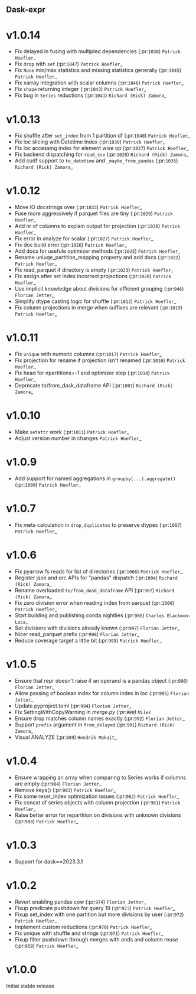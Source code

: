 ## Dask-expr

# v1.0.14

- Fix delayed in fusing with multipled dependencies (:pr:`1038`) `Patrick Hoefler`_
- Fix ``drop`` with ``set`` (:pr:`1047`) `Patrick Hoefler`_
- Fix ``None`` min/max statistics and missing statistics generally (:pr:`1045`) `Patrick Hoefler`_
- Fix xarray integration with scalar columns (:pr:`1046`) `Patrick Hoefler`_
- Fix ``shape`` returning integer (:pr:`1043`) `Patrick Hoefler`_
- Fix bug in ``Series`` reductions (:pr:`1041`) `Richard (Rick) Zamora`_

# v1.0.13

- Fix shuffle after ``set_index`` from 1 partition df (:pr:`1040`) `Patrick Hoefler`_
- Fix loc slicing with Datetime Index (:pr:`1039`) `Patrick Hoefler`_
- Fix loc accessing index for element wise op (:pr:`1037`) `Patrick Hoefler`_
- Fix backend dispatching for ``read_csv`` (:pr:`1028`) `Richard (Rick) Zamora`_
- Add cudf support to ``to_datetime`` and ``_maybe_from_pandas`` (:pr:`1035`) `Richard (Rick) Zamora`_

# v1.0.12

- Move IO docstrings over (:pr:`1033`) `Patrick Hoefler`_
- Fuse more aggressively if parquet files are tiny (:pr:`1029`) `Patrick Hoefler`_
- Add nr of columns to explain output for projection (:pr:`1030`) `Patrick Hoefler`_
- Fix error in analyze for scalar (:pr:`1027`) `Patrick Hoefler`_
- Fix doc build error (:pr:`1026`) `Patrick Hoefler`_
- Add docs for usefule optimizer methods (:pr:`1025`) `Patrick Hoefler`_
- Rename uniuqe_partition_mapping property and add docs (:pr:`1022`) `Patrick Hoefler`_
- Fix read_parquet if directory is empty (:pr:`1023`) `Patrick Hoefler`_
- Fix assign after set index incorrect projections (:pr:`1020`) `Patrick Hoefler`_
- Use implicit knowledge about divisions for efficient grouping (:pr:`946`) `Florian Jetter`_
- Simplify dtype casting logic for shuffle (:pr:`1012`) `Patrick Hoefler`_
- Fix column projections in merge when suffixes are relevant (:pr:`1019`) `Patrick Hoefler`_

# v1.0.11

- Fix `unique` with numeric columns (:pr:`1017`) `Patrick Hoefler`_
- Fix projection for rename if projection isn't renamed (:pr:`1016`) `Patrick Hoefler`_
- Fix head for npartitions=-1 and optimizer step (:pr:`1014`) `Patrick Hoefler`_
- Deprecate to/from_dask_dataframe API (:pr:`1001`) `Richard (Rick) Zamora`_

# v1.0.10

- Make `setattr` work (:pr:`1011`) `Patrick Hoefler`_
- Adjust version number in changes `Patrick Hoefler`_

# v1.0.9

- Add support for named aggregations in `groupby(...).aggregate()` (:pr:`1009`) `Patrick Hoefler`_

# v1.0.7

- Fix meta calculation in `drop_duplicates` to preserve dtypes (:pr:`1007`) `Patrick Hoefler`_

# v1.0.6

- Fix pyarrow fs reads for list of directories (:pr:`1006`) `Patrick Hoefler`_
- Register json and orc APIs for "pandas" dispatch (:pr:`1004`) `Richard (Rick) Zamora`_
- Rename overloaded `to/from_dask_dataframe` API (:pr:`987`) `Richard (Rick) Zamora`_
- Fix zero division error when reading index from parquet (:pr:`1000`) `Patrick Hoefler`_
- Start building and publishing conda nightlies (:pr:`986`) `Charles Blackmon-Luca`_
- Set divisions with divisions already known (:pr:`997`) `Florian Jetter`_
- Nicer read_parquet prefix (:pr:`998`) `Florian Jetter`_
- Reduce coverage target a little bit (:pr:`999`) `Patrick Hoefler`_

# v1.0.5

- Ensure that repr doesn't raise if an operand is a pandas object (:pr:`996`) `Florian Jetter`_
- Allow passing of boolean index for column index in loc (:pr:`995`) `Florian Jetter`_
- Update pyproject.toml (:pr:`994`) `Florian Jetter`_
- Fix SettingWithCopyWarning in _merge.py (:pr:`990`) `Miles`_
- Ensure drop matches column names exactly (:pr:`992`) `Florian Jetter`_
- Support ``prefix`` argument in  ``from_delayed`` (:pr:`991`) `Richard (Rick) Zamora`_
- Visual ANALYZE (:pr:`889`) `Hendrik Makait`_

# v1.0.4

- Ensure wrapping an array when comparing to Series works if columns are empty (:pr:`984`) `Florian Jetter`_
- Remove keys() (:pr:`983`) `Patrick Hoefler`_
- Fix some reset_index optimization issues (:pr:`982`) `Patrick Hoefler`_
- Fix concat of series objects with column projection (:pr:`981`) `Patrick Hoefler`_
- Raise better error for repartition on divisions with unknown divisions (:pr:`980`) `Patrick Hoefler`_

# v1.0.3
- Support for dask==2023.3.1

# v1.0.2

- Revert enabling pandas cow (:pr:`974`) `Florian Jetter`_
- Fixup predicate pushdown for query 19 (:pr:`973`) `Patrick Hoefler`_
- Fixup set_index with one partition but more divisions by user (:pr:`972`) `Patrick Hoefler`_
- Implement custom reductions (:pr:`970`) `Patrick Hoefler`_
- Fix unique with shuffle and strings (:pr:`971`) `Patrick Hoefler`_
- Fixup filter pushdown through merges with ands and column reuse (:pr:`969`) `Patrick Hoefler`_

# v1.0.0

Initial stable release
